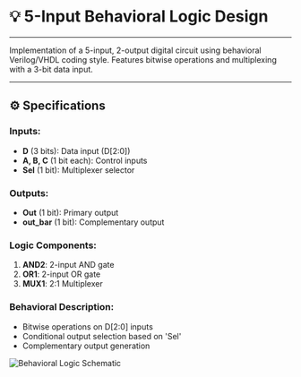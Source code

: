 # 💡 5-Input Behavioral Logic Design  

---  

Implementation of a 5-input, 2-output digital circuit using behavioral Verilog/VHDL coding style. Features bitwise operations and multiplexing with a 3-bit data input.

---  

## ⚙️ Specifications  

### Inputs:  
- **D** (3 bits): Data input (D[2:0])  
- **A, B, C** (1 bit each): Control inputs  
- **Sel** (1 bit): Multiplexer selector  

### Outputs:  
- **Out** (1 bit): Primary output  
- **out_bar** (1 bit): Complementary output  

### Logic Components:  
1. **AND2**: 2-input AND gate  
2. **OR1**: 2-input OR gate  
3. **MUX1**: 2:1 Multiplexer  

### Behavioral Description:  
- Bitwise operations on D[2:0] inputs  
- Conditional output selection based on 'Sel'  
- Complementary output generation  

![Behavioral Logic Schematic](https://github.com/Mina-Fathy23/Digital_Design_Diploma/blob/dac13c29742f8219390ea7486cf24077df28fedf/Week_1/Assignment_1_Combinational_Logic_Design/Q2_5_Input_Behavioral_Logic_Design/Screenshot%202025-07-06%20195540.jpg)
